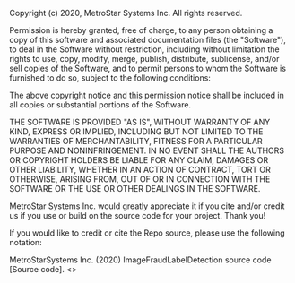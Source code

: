 Copyright (c) 2020, MetroStar Systems Inc. All rights reserved.

Permission is hereby granted, free of charge, to any person obtaining a copy of this software and associated documentation files (the "Software"), to deal in the Software without restriction, including without limitation the rights to use, copy, modify, merge, publish, distribute, sublicense, and/or sell copies of the Software, and to permit persons to whom the Software is furnished to do so, subject to the following conditions:

The above copyright notice and this permission notice shall be included in all copies or substantial portions of the Software.

THE SOFTWARE IS PROVIDED "AS IS", WITHOUT WARRANTY OF ANY KIND, EXPRESS OR IMPLIED, INCLUDING BUT NOT LIMITED TO THE WARRANTIES OF MERCHANTABILITY, FITNESS FOR A PARTICULAR PURPOSE AND NONINFRINGEMENT. IN NO EVENT SHALL THE AUTHORS OR COPYRIGHT HOLDERS BE LIABLE FOR ANY CLAIM, DAMAGES OR OTHER LIABILITY, WHETHER IN AN ACTION OF CONTRACT, TORT OR OTHERWISE, ARISING FROM, OUT OF OR IN CONNECTION WITH THE SOFTWARE OR THE USE OR OTHER DEALINGS IN THE SOFTWARE.

MetroStar Systems Inc. would greatly appreciate it if you cite and/or credit us if you use or build on the source code for your project. Thank you!

If you would like to credit or cite the Repo source, please use the following notation:

MetroStarSystems Inc. (2020) ImageFraudLabelDetection source code [Source code]. <<insert link here>>
